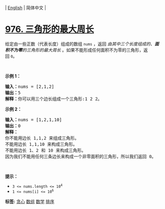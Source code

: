 | [English](README_EN.md) | 简体中文 |

# [976. 三角形的最大周长](https://leetcode.cn/problems/largest-perimeter-triangle)
<p>给定由一些正数（代表长度）组成的数组 <code>nums</code>&nbsp;，返回 <em>由其中三个长度组成的、<strong>面积不为零</strong>的三角形的最大周长</em>&nbsp;。如果不能形成任何面积不为零的三角形，返回&nbsp;<code>0</code>。</p>

<p>&nbsp;</p>

<ol>
</ol>

<p><strong>示例 1：</strong></p>

<pre>
<strong>输入：</strong>nums = [2,1,2]
<strong>输出：</strong>5
<strong>解释：</strong>你可以用三个边长组成一个三角形:1 2 2。
</pre>

<p><strong>示例 2：</strong></p>

<pre>
<strong>输入：</strong>nums = [1,2,1,10]
<strong>输出：</strong>0
<strong>解释：</strong>
你不能用边长 1,1,2 来组成三角形。
不能用边长 1,1,10 来构成三角形。
不能用边长 1、2 和 10 来构成三角形。
因为我们不能用任何三条边长来构成一个非零面积的三角形，所以我们返回 0。</pre>

<p>&nbsp;</p>

<p><strong>提示：</strong></p>

<ul>
	<li><code>3 &lt;= nums.length &lt;= 10<sup>4</sup></code></li>
	<li><code>1 &lt;= nums[i] &lt;= 10<sup>6</sup></code></li>
</ul>

**标签:**  [贪心](https://leetcode.cn/tag/greedy) [数组](https://leetcode.cn/tag/array) [数学](https://leetcode.cn/tag/math) [排序](https://leetcode.cn/tag/sorting) 